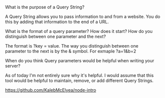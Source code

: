 What is the purpose of a Query String?

A Query String allows you to pass information to and from a website. You do this by adding that information to the end of a URL.

What is the format of a query parameter? How does it start? How do you distinguish between one parameter and the next?

The format is ?key = value. The way you distinguish between one parameter to the next is by the & symbol. For exmaple ?a=1&b=2

When do you think Query parameters would be helpful when writing your server?

As of today I'm not entirely sure why it's helpful. I would assume that this tool would be helpful to maintain, remove, or add different Query Strings. 

https://github.com/KalebMcElyea/node-intro